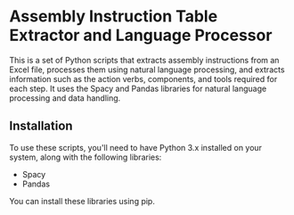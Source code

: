 # Assembly Instruction Table Extractor and Language Processor

This is a set of Python scripts that extracts assembly instructions from an Excel file, processes them using natural language processing, and extracts information such as the action verbs, components, and tools required for each step. It uses the Spacy and Pandas libraries for natural language processing and data handling.

## Installation

To use these scripts, you'll need to have Python 3.x installed on your system, along with the following libraries:

- Spacy
- Pandas

You can install these libraries using pip.

